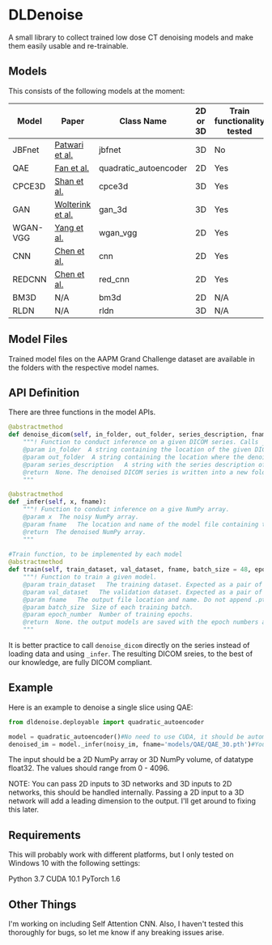 # DLDenoise

A small library to collect trained low dose CT denoising models and make them easily usable and re-trainable.

## Models
This consists of the following models at the moment:

Model | Paper | Class Name | 2D or 3D | Train functionality tested
--- | --- | --- | --- |---
JBFnet | [Patwari et al.](https://link.springer.com/chapter/10.1007/978-3-030-59713-9_49) | jbfnet | 3D | No
QAE| [Fan et al.](https://ieeexplore.ieee.org/document/8946589) | quadratic_autoencoder | 2D | Yes
CPCE3D| [Shan et al.](https://ieeexplore.ieee.org/document/8353466) | cpce3d | 3D | Yes
GAN| [Wolterink et al.](https://ieeexplore.ieee.org/document/7934380) | gan_3d | 3D | Yes
WGAN-VGG| [Yang et al.](https://ieeexplore.ieee.org/document/8340157) | wgan_vgg | 2D | Yes
CNN| [Chen et al.](https://www.osapublishing.org/boe/fulltext.cfm?uri=boe-8-2-679) | cnn | 2D | Yes
REDCNN| [Chen et al.](https://ieeexplore.ieee.org/document/7947200) | red_cnn | 2D | Yes
BM3D| N/A | bm3d | 2D | N/A
RLDN| N/A | rldn | 3D | N/A

## Model Files
Trained model files on the AAPM Grand Challenge dataset are available in the folders with the respective model names.

## API Definition
There are three functions in the model APIs.
```python
@abstractmethod
def denoise_dicom(self, in_folder, out_folder, series_description, fname):
    """! Function to conduct inference on a given DICOM series. Calls _infer internally.
    @param in_folder  A string containing the location of the given DICOM folder.
    @param out_folder  A string containing the location where the denoised DICOM series will be saved.
    @param series_description   A string with the series description of the new denoised DICOM series.
    @return  None. The denoised DICOM series is written into a new folder.
    """

@abstractmethod
def _infer(self, x, fname):
    """! Function to conduct inference on a give NumPy array.
    @param x  The noisy NumPy array.
    @param fname   The location and name of the model file containing the weights. Is a string.
    @return  The denoised NumPy array.
    """
    
#Train function, to be implemented by each model
@abstractmethod
def train(self, train_dataset, val_dataset, fname, batch_size = 48, epoch_number = 30):
    """! Function to train a given model.
    @param train_dataset   The training dataset. Expected as a pair of (input, GT). This is a PyTorch dataset.
    @param val_dataset   The validation dataset. Expected as a pair of (input, GT). This is a PyTorch dataset.
    @param fname   The output file location and name. Do not append .pth to the filename, this is done automatically.
    @param batch_size  Size of each training batch.
    @param epoch_number  Number of training epochs.
    @return  None. the output models are saved with the epoch numbers appended to the filename.
    """
```

It is better practice to call ```denoise_dicom``` directly on the series instead of loading data and using ```_infer```. The resulting DICOM sreies, to the best of our knowledge, are fully DICOM compliant.

## Example
Here is an example to denoise a single slice using QAE:
```python
from dldenoise.deployable import quadratic_autoencoder

model = quadratic_autoencoder()#No need to use CUDA, it should be automatically handled
denoised_im = model._infer(noisy_im, fname='models/QAE/QAE_30.pth')#You can also pass 3D numpy arrays, in which case you will recieve a denoised volume as output
```
The input should be a 2D NumPy array or 3D NumPy volume, of datatype float32. The values should range from 0 - 4096.

NOTE: You can pass 2D inputs to 3D networks and 3D inputs to 2D networks, this should be handled internally. Passing a 2D input to a 3D network will add a leading dimension to the output. I'll get around to fixing this later.

## Requirements
This will probably work with different platforms, but I only tested on Windows 10 with the following settings:

Python 3.7
CUDA 10.1
PyTorch 1.6

## Other Things
I'm working on including Self Attention CNN. Also, I haven't tested this thoroughly for bugs, so let me know if any breaking issues arise.
